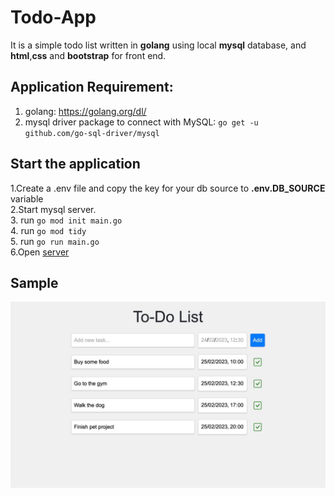 # Todo-App
It is a simple todo list written in **golang** using local __**mysql**__ database, and __**html**__,__**css**__ and __**bootstrap**__ for front end.

## Application Requirement:
1. golang: https://golang.org/dl/<br>
2. mysql driver package to connect with MySQL: ```go get -u github.com/go-sql-driver/mysql```<br>

## Start the application
1.Create a .env file and copy the key for your db source to __.env.DB_SOURCE__ variable <br>
2.Start mysql server. <br>
3. run ```go mod init main.go```<br>
4. run ```go mod tidy```<br>
5. run ```go run main.go```  <br>
6.Open [server](http://localhost:8080/todo)

## Sample
![todo sample](todo.jpg)